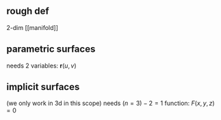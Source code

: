 ## rough def
2-dim [[manifold]]

## parametric surfaces
needs 2 variables: $\mathbf{r}(u, v)$

## implicit surfaces
(we only work in 3d in this scope)
needs $(n=3)-2=1$ function: $F(x,y,z) = 0$
